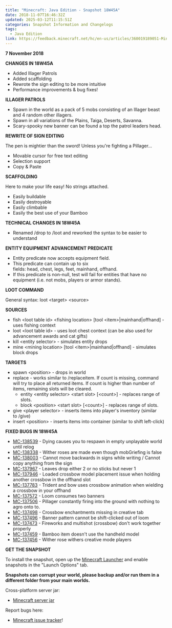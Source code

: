 ```yaml
---
title: "Minecraft: Java Edition - Snapshot 18W45A"
date: 2018-11-07T16:46:32Z
updated: 2025-03-12T11:15:51Z
categories: Snapshot Information and Changelogs
tags:
  - Java Edition
link: https://feedback.minecraft.net/hc/en-us/articles/360019189051-Minecraft-Java-Edition-Snapshot-18W45A
---
```


**7 November 2018**

**CHANGES IN 18W45A**

- Added Illager Patrols
- Added scaffolding
- Rewrote the sign editing to be more intuitive
- Performance improvements & bug fixes!

**ILLAGER PATROLS**

- Spawn in the world as a pack of 5 mobs consisting of an Illager beast and 4 random other illagers.
- Spawn in all variations of the Plains, Taiga, Deserts, Savanna.
- Scary-spooky new banner can be found a top the patrol leaders head.

**REWRITE OF SIGN EDITING**

The pen is mightier than the sword! Unless you're fighting a Pillager...

- Movable cursor for free text editing
- Selection support
- Copy & Paste

**SCAFFOLDING**

Here to make your life easy! No strings attached.

- Easily buildable
- Easily destroyable
- Easily climbable
- Easily the best use of your Bamboo

**TECHNICAL CHANGES IN 18W45A**

- Renamed /drop to /loot and reworked the syntax to be easier to understand

**ENTITY EQUIPMENT ADVANCEMENT PREDICATE**

- Entity predicate now accepts equipment field.
- This predicate can contain up to six fields: head, chest, legs, feet, mainhand, offhand.
- If this predicate is non-null, test will fail for entities that have no equipment (i.e. not mobs, players or armor stands).

**LOOT COMMAND**

General syntax: loot \<target\> \<source\>

**SOURCES**

- fish \<loot table id\> \<fishing location\> \[tool \<item\>\|mainhand\|offhand\] - uses fishing context
- loot \<loot table id\> - uses loot chest context (can be also used for advancement awards and cat gifts)
- kill \<entity selector\> - simulates entity drops
- mine \<mining location\> \[tool \<item\>\|mainhand\|offhand\] - simulates block drops

**TARGETS**

- spawn \<position\> - drops in world
- replace - works similar to /replaceitem. If count is missing, command will try to place all returned items. If count is higher than number of items, remaining slots will be cleared.
  - entity \<entity selector\> \<start slot\> \[\<count\>\] - replaces range of slots.
  - block \<position\> \<start slot\> \[\<count\>\] - replaces range of slots.
- give \<player selector\> - inserts items into player's inventory (similar to /give)
- insert \<position\> - inserts items into container (similar to shift left-click)

**FIXED BUGS IN 18W45A**

- [MC-138539](https://bugs.mojang.com/browse/MC-138539) - Dying causes you to respawn in empty unplayable world until relog
- [MC-138338](https://bugs.mojang.com/browse/MC-138338) - Wither roses are made even though mobGriefing is false
- [MC-138003](https://bugs.mojang.com/browse/MC-138003) - Cannot move backwards in signs while writing / Cannot copy anything from the sign
- [MC-137967](https://bugs.mojang.com/browse/MC-137967) - Leaves drop either 2 or no sticks but never 1
- [MC-137946](https://bugs.mojang.com/browse/MC-137946) - Loaded crossbow model placement issue when holding another crossbow in the offhand slot
- [MC-137783](https://bugs.mojang.com/browse/MC-137783) - Trident and bow uses crossbow animation when wielding a crossbow in your offhand
- [MC-137572](https://bugs.mojang.com/browse/MC-137572) - Loom consumes two banners
- [MC-137506](https://bugs.mojang.com/browse/MC-137506) - Pillager constantly firing into the ground with nothing to agro onto to.
- [MC-137498](https://bugs.mojang.com/browse/MC-137498) - Crossbow enchantments missing in creative tab
- [MC-137496](https://bugs.mojang.com/browse/MC-137496) - Banner pattern cannot be shift-clicked out of loom
- [MC-137473](https://bugs.mojang.com/browse/MC-137473) - Fireworks and multishot (crossbow) don't work together properly
- [MC-137459](https://bugs.mojang.com/browse/MC-137459) - Bamboo item doesn't use the handheld model
- [MC-137456](https://bugs.mojang.com/browse/MC-137456) - Wither rose withers creative mode players

**GET THE SNAPSHOT**

To install the snapshot, open up the [Minecraft Launcher](https://minecraft.net/download) and enable snapshots in the "Launch Options" tab.

**Snapshots can corrupt your world, please backup and/or run them in a different folder from your main worlds.**

Cross-platform server jar:

- [Minecraft server jar](https://launcher.mojang.com/v1/objects/a004069d93ebfd9a6d93c57b66becac29f876d4c/server.jar)

Report bugs here:

- [Minecraft issue tracker](https://bugs.mojang.com/browse/MC)!
